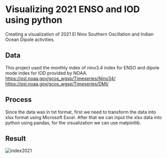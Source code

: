 # Visualizing 2021 ENSO and IOD using python
Creating a visualization of 2021 El Nino Southern Oscillation and Indian Ocean Dipole activities.

## Data
This project used the monthly index of nino3.4 index for ENSO and dipole mode index for IOD provided by NOAA.
https://psl.noaa.gov/gcos_wgsp/Timeseries/Nino34/
https://psl.noaa.gov/gcos_wgsp/Timeseries/DMI/

## Process
Since the data was in txt format, first we need to transform the data into xlsx format using Microsoft Excel. 
After that we can input the xlsx data into python using pandas, for the visualization we can use matplotlib.

## Result
![index2021](https://github.com/myogaswara/enso-iod-index-2021/assets/141655750/6dc369e3-54ce-4208-acde-0148a27f06bc)
